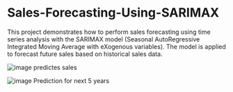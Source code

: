 # Sales-Forecasting-Using-SARIMAX
This project demonstrates how to perform sales forecasting using time series analysis with the SARIMAX model (Seasonal AutoRegressive Integrated Moving Average with eXogenous variables). The model is applied to forecast future sales based on historical sales data.

![image](https://github.com/user-attachments/assets/fae6ac86-c884-4bdb-b605-8aafea1ec652)
predictes sales

![image](https://github.com/user-attachments/assets/c00c5ebe-0c12-4bf7-9288-db88a9ca5bdc) Prediction for next 5 years


